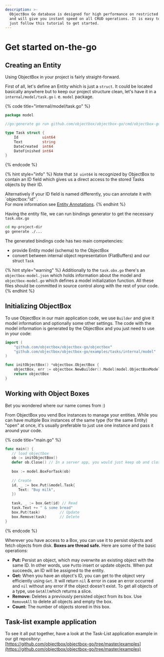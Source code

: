 ```yaml
---
description: >-
  ObjectBox Go database is designed for high performance on restricted devices
  and will give you instant speed on all CRUD operations. It is easy to use;
  just follow this tutorial to get started.
---
```


# Get started on-the-go

## Creating an Entity

Using ObjectBox in your project is fairly straight-forward. 

First of all, let's define an Entity which is just a `struct`. It could be located basically anywhere but to keep our project structure clean, let's have it in a `internal/model/task.go` i. e. `model` package.

{% code title="internal/model/task.go" %}
```go
package model

//go:generate go run github.com/objectbox/objectbox-go/cmd/objectbox-gogen

type Task struct {
	Id           uint64
	Text         string
	DateCreated  int64
	DateFinished int64
}
```
{% endcode %}

{% hint style="info" %}
Note that `Id uint64` is recognized by ObjectBox to contain an ID field which gives us a direct access to the stored Tasks objects by their ID. 

Alternatively if your ID field is named differently, you can annotate it with \`objectbox:"id"\`.  
For more information see [Entity Annotations](entity-annotations.md).
{% endhint %}

Having the entity file, we can run bindings generator to get the necessary `task.obx.go` 

```bash
cd my-project-dir
go generate ./...
```

The generated bindings code has two main competencies:

* provide Entity model \(schema\) to the ObjectBox
* convert between internal object representation \(FlatBuffers\) and our struct `Task`

{% hint style="warning" %}
Additionally to the `task.obx.go` there's an `objectbox-model.json` which holds information about the model and `objectbox-model.go` which defines a model initialization function. All these files should be committed in source control along with the rest of your code.
{% endhint %}

## Initializing ObjectBox

To use ObjectBox in our main application code, we use `Builder` and give it model information and optionally some other settings. The code with the model information is generated by the ObjectBox and you just need to use in your code:

```go
import (
	"github.com/objectbox/objectbox-go/objectbox"
	"github.com/objectbox/objectbox-go/examples/tasks/internal/model"
)

func initObjectBox() *objectbox.ObjectBox {
	objectBox, err := objectbox.NewBuilder().Model(model.ObjectBoxModel()).Build()
	return objectBox
}
```

## Working with Object Boxes

Bet you wondered where our name comes from :\)

From ObjectBox you vend Box instances to manage your entities. While you can have multiple Box instances of the same type \(for the same Entity\) "open" at once, it's usually preferable to just use one instance and pass it around your code. 

{% code title="main.go" %}
```go
func main() {
   // load objectbox
   ob := initObjectBox()
   defer ob.Close() // In a server app, you would just keep ob and close on shutdown
   
   box := model.BoxForTask(ob)
   
   // Create
   id, _ := box.Put(&model.Task{
      Text: "Buy milk",
   })
   
   task, _ := box.Get(id) // Read
   task.Text += " & some bread"
   box.Put(task)         // Update
   box.Remove(task)      // Delete
}
```
{% endcode %}

Wherever you have access to a Box, you can use it to persist objects and fetch objects from disk. **Boxes are thread safe.** Here are some of the basic operations:

* **Put:** Persist an object, which may overwrite an existing object with the same ID. In other words, use `Put`to insert or update objects. When put succeeds, an ID will be assigned to the entity. 
* **Get:** When you have an object's ID, you can get to the object very efficiently using `Get`.  It will return `nil` & error in case an error occurred and `nil` without any error if the object doesn't exist. To get all objects of a type, use `GetAll`which returns a slice. 
* **Remove:** Deletes a previously persisted object from its box. Use `RemoveAll` to delete all objects and empty the box.
* **Count:** The number of objects stored in this box.

## Task-list example application

To see it all put together, have a look at the Task-List application example in our git repository:  
[https://github.com/objectbox/objectbox-go/tree/master/examples](https://github.com/objectbox/objectbox-go/tree/master/examples)

